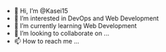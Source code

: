 - 👋 Hi, I’m @Kasei15
- 👀 I’m interested in DevOps and Web Development
- 🌱 I’m currently learning Web Development
- 💞️ I’m looking to collaborate on ...
- 📫 How to reach me ...

<!---
Kasei15/Kasei15 is a ✨ special ✨ repository because its `README.md` (this file) appears on your GitHub profile.
You can click the Preview link to take a look at your changes.
--->
